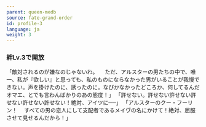```yaml
---
parent: queen-medb
source: fate-grand-order
id: profile-3
language: ja
weight: 3
---
```


### 絆Lv.3で開放

「敵対されるのが嫌なのじゃないわ。
　ただ、アルスターの男たちの中で、唯一、私が『欲しい』と思っても、私のものにならなかった男がいることが我慢できない。声を掛けたのに、誘ったのに。なびかなかったどころか、何してるんだオマエ、とでも言わんばかりのあの態度！」
「許せない。許せない許せない許せない許せない許せない！絶対、アイツに──」
「アルスターのクー・フーリン！
　すべての男の恋人にして支配者であるメイヴの名にかけて！絶対、屈服させて見せるんだから！」
